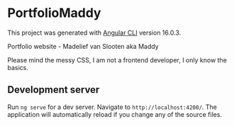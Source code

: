 # PortfolioMaddy

This project was generated with [Angular CLI](https://github.com/angular/angular-cli) version 16.0.3.

Portfolio website - Madelief van Slooten aka Maddy

Please mind the messy CSS, I am not a frontend developer, I only know the basics.

## Development server

Run `ng serve` for a dev server. Navigate to `http://localhost:4200/`. The application will automatically reload if you change any of the source files.



